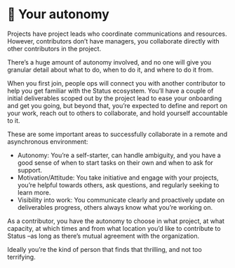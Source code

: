 # 🦋 Your autonomy

Projects have project leads who coordinate communications and resources. However, contributors don’t have managers, you collaborate directly with other contributors in the project. 

There’s a huge amount of autonomy involved, and no one will give you granular detail about what to do, when to do it, and where to do it from. 

When you first join, people ops will connect you with another contributor to help you get familiar with the Status ecosystem. You’ll have a couple of initial deliverables scoped out by the project lead to ease your onboarding and get you going, but beyond that, you’re expected to define and report on your work, reach out to others to collaborate, and hold yourself accountable to it. 

These are some important areas to successfully collaborate in a remote and asynchronous environment:
* Autonomy: You’re a self-starter, can handle ambiguity, and you have a good sense of when to start tasks on their own and when to ask for support. 
* Motivation/Attitude: You take initiative and engage with your projects, you’re helpful towards others, ask questions, and regularly seeking to learn more.
* Visibility into work: You communicate clearly and proactively update on deliverables progress, others always know what you’re working on.

As a contributor, you have the autonomy to choose in what project, at what capacity, at which times and from what location you’d like to contribute to Status –as long as there’s mutual agreement with the organization. 

Ideally you’re the kind of person that finds that thrilling, and not too terrifying. 
